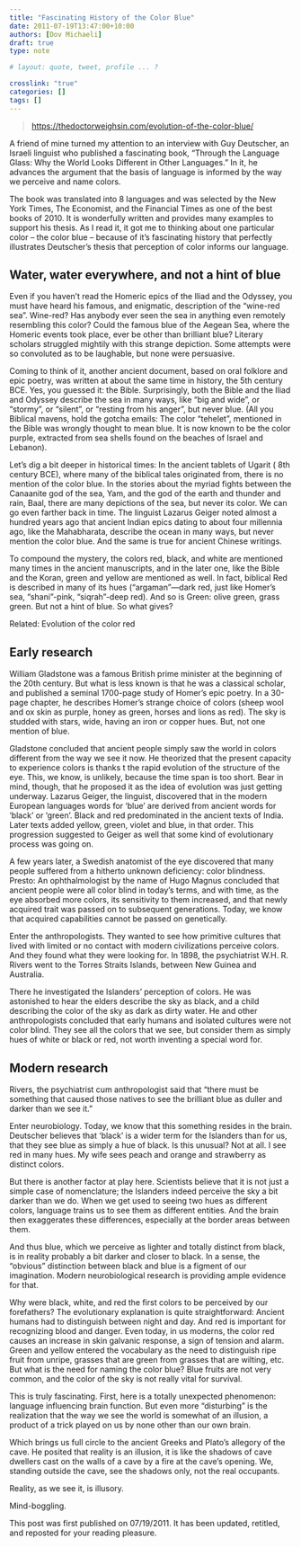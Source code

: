 ```yaml
---
title: "Fascinating History of the Color Blue"
date: 2011-07-19T13:47:00+10:00
authors: [Dov Michaeli]
draft: true
type: note

# layout: quote, tweet, profile ... ?

crosslink: "true"
categories: []
tags: []
---
```


> https://thedoctorweighsin.com/evolution-of-the-color-blue/

A friend of mine turned my attention to an interview with Guy Deutscher, an Israeli linguist who published a fascinating book, “Through the Language Glass: Why the World Looks Different in Other Languages.” In it, he advances the argument that the basis of language is informed by the way we perceive and name colors.

The book was translated into 8 languages and was selected by the New York Times, The Economist, and the Financial Times as one of the best books of 2010. It is wonderfully written and provides many examples to support his thesis. As I read it, it got me to thinking about one particular color – the color blue – because of it’s fascinating history that perfectly illustrates Deutscher’s thesis that perception of color informs our language.

 

## Water, water everywhere, and not a hint of blue
Even if you haven’t read the Homeric epics of the Iliad and the Odyssey, you must have heard his famous, and enigmatic, description of the “wine-red sea”. Wine-red? Has anybody ever seen the sea in anything even remotely resembling this color? Could the famous blue of the Aegean Sea, where the Homeric events took place, ever be other than brilliant blue? Literary scholars struggled mightily with this strange depiction. Some attempts were so convoluted as to be laughable, but none were persuasive.

Coming to think of it, another ancient document, based on oral folklore and epic poetry, was written at about the same time in history, the 5th century BCE. Yes, you guessed it: the Bible. Surprisingly, both the Bible and the Iliad and Odyssey describe the sea in many ways, like “big and wide”, or “stormy”, or “silent”, or “resting from his anger”, but never blue. (All you Biblical mavens, hold the gotcha emails: The color “tehelet”, mentioned in the Bible was wrongly thought to mean blue. It is now known to be the color purple, extracted from sea shells found on the beaches of Israel and Lebanon).

Let’s dig a bit deeper in historical times: In the ancient tablets of Ugarit ( 8th century BCE), where many of the biblical tales originated from, there is no mention of the color blue. In the stories about the myriad fights between the Canaanite god of the sea, Yam, and the god of the earth and thunder and rain, Baal, there are many depictions of the sea, but never its color. We can go even farther back in time. The linguist Lazarus Geiger noted almost a hundred years ago that ancient Indian epics dating to about four millennia ago, like the Mahabharata, describe the ocean in many ways, but never mention the color blue. And the same is true for ancient Chinese writings.

To compound the mystery, the colors red, black, and white are mentioned many times in the ancient manuscripts, and in the later one, like the Bible and the Koran, green and yellow are mentioned as well. In fact, biblical Red is described in many of its hues (“argaman”—dark red, just like Homer’s sea, “shani”-pink, “siqrah”-deep red). And so is Green: olive green, grass green. But not a hint of blue. So what gives?

Related: Evolution of the color red
 

## Early research
William Gladstone was a famous British prime minister at the beginning of the 20th century. But what is less known is that he was a classical scholar, and published a seminal 1700-page study of Homer’s epic poetry. In a 30-page chapter, he describes Homer’s strange choice of colors (sheep wool and ox skin as purple, honey as green, horses and lions as red). The sky is studded with stars, wide, having an iron or copper hues. But, not one mention of blue.

Gladstone concluded that ancient people simply saw the world in colors different from the way we see it now. He theorized that the present capacity to experience colors is thanks t the rapid evolution of the structure of the eye. This, we know, is unlikely, because the time span is too short. Bear in mind, though, that he proposed it as the idea of evolution was just getting underway. Lazarus Geiger, the linguist, discovered that in the modern European languages words for ‘blue’ are derived from ancient words for ‘black’ or ‘green’. Black and red predominated in the ancient texts of India. Later texts added yellow, green, violet and blue, in that order. This progression suggested to Geiger as well that some kind of evolutionary process was going on.

A few years later, a Swedish anatomist of the eye discovered that many people suffered from a hitherto unknown deficiency: color blindness. Presto: An ophthalmologist by the name of Hugo Magnus concluded that ancient people were all color blind in today’s terms, and with time, as the eye absorbed more colors, its sensitivity to them increased, and that newly acquired trait was passed on to subsequent generations. Today, we know that acquired capabilities cannot be passed on genetically.

Enter the anthropologists. They wanted to see how primitive cultures that lived with limited or no contact with modern civilizations perceive colors. And they found what they were looking for. In 1898, the psychiatrist W.H. R. Rivers went to the Torres Straits Islands, between New Guinea and Australia.

There he investigated the Islanders’ perception of colors. He was astonished to hear the elders describe the sky as black, and a child describing the color of the sky as dark as dirty water. He and other anthropologists concluded that early humans and isolated cultures were not color blind. They see all the colors that we see, but consider them as simply hues of white or black or red, not worth inventing a special word for.

 

## Modern research
Rivers, the psychiatrist cum anthropologist said that “there must be something that caused those natives to see the brilliant blue as duller and darker than we see it.”

Enter neurobiology. Today, we know that this something resides in the brain. Deutscher believes that ‘black’ is a wider term for the Islanders than for us, that they see blue as simply a hue of black. Is this unusual? Not at all. I see red in many hues. My wife sees peach and orange and strawberry as distinct colors.

But there is another factor at play here. Scientists believe that it is not just a simple case of nomenclature; the Islanders indeed perceive the sky a bit darker than we do. When we get used to seeing two hues as different colors, language trains us to see them as different entities. And the brain then exaggerates these differences, especially at the border areas between them.

And thus blue, which we perceive as lighter and totally distinct from black, is in reality probably a bit darker and closer to black. In a sense, the “obvious” distinction between black and blue is a figment of our imagination. Modern neurobiological research is providing ample evidence for that.

Why were black, white, and red the first colors to be perceived by our forefathers? The evolutionary explanation is quite straightforward: Ancient humans had to distinguish between night and day. And red is important for recognizing blood and danger. Even today, in us moderns, the color red causes an increase in skin galvanic response, a sign of tension and alarm. Green and yellow entered the vocabulary as the need to distinguish ripe fruit from unripe, grasses that are green from grasses that are wilting, etc. But what is the need for naming the color blue? Blue fruits are not very common, and the color of the sky is not really vital for survival.

This is truly fascinating. First, here is a totally unexpected phenomenon: language influencing brain function. But even more “disturbing” is the realization that the way we see the world is somewhat of an illusion, a product of a trick played on us by none other than our own brain.

Which brings us full circle to the ancient Greeks and Plato’s allegory of the cave. He posited that reality is an illusion, it is like the shadows of cave dwellers cast on the walls of a cave by a fire at the cave’s opening. We, standing outside the cave, see the shadows only, not the real occupants.

Reality, as we see it, is illusory.

Mind-boggling.

This post was first published on 07/19/2011. It has been updated, retitled, and reposted for your reading pleasure.
